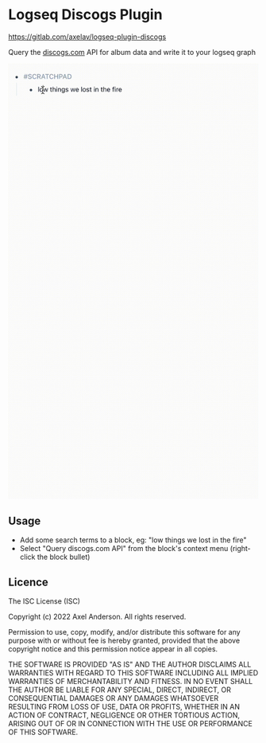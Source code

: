 # Logseq Discogs Plugin

https://gitlab.com/axelav/logseq-plugin-discogs

Query the [discogs.com](https://discogs.com) API for album data and write it to your logseq graph

![screencast](./screencast.gif)

## Usage

- Add some search terms to a block, eg: "low things we lost in the fire"
- Select "Query discogs.com API" from the block's context menu (right-click the block bullet)

## Licence

The ISC License (ISC)

Copyright (c) 2022 Axel Anderson. All rights reserved.

Permission to use, copy, modify, and/or distribute this software for any purpose with or without fee is hereby granted, provided that the above copyright notice and this permission notice appear in all copies.

THE SOFTWARE IS PROVIDED "AS IS" AND THE AUTHOR DISCLAIMS ALL WARRANTIES WITH REGARD TO THIS SOFTWARE INCLUDING ALL IMPLIED WARRANTIES OF MERCHANTABILITY AND FITNESS. IN NO EVENT SHALL THE AUTHOR BE LIABLE FOR ANY SPECIAL, DIRECT, INDIRECT, OR CONSEQUENTIAL DAMAGES OR ANY DAMAGES WHATSOEVER RESULTING FROM LOSS OF USE, DATA OR PROFITS, WHETHER IN AN ACTION OF CONTRACT, NEGLIGENCE OR OTHER TORTIOUS ACTION, ARISING OUT OF OR IN CONNECTION WITH THE USE OR PERFORMANCE OF THIS SOFTWARE.
